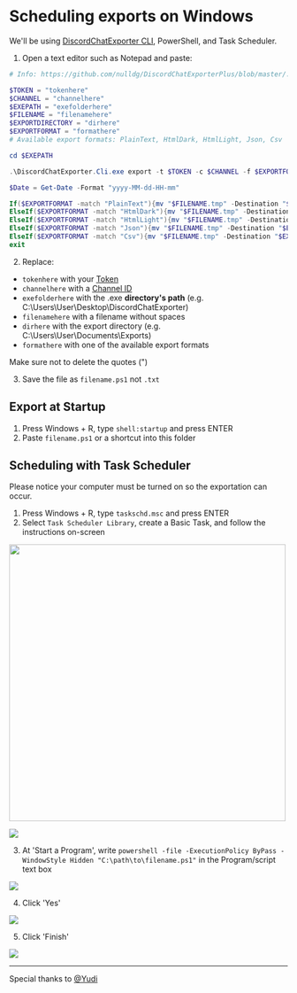 # Scheduling exports on Windows

We'll be using [DiscordChatExporter CLI](https://github.com/nulldg/DiscordChatExporterPlus/releases/latest), PowerShell, and Task Scheduler.

1. Open a text editor such as Notepad and paste:

```powershell
# Info: https://github.com/nulldg/DiscordChatExporterPlus/blob/master/.docs

$TOKEN = "tokenhere"
$CHANNEL = "channelhere"
$EXEPATH = "exefolderhere"
$FILENAME = "filenamehere"
$EXPORTDIRECTORY = "dirhere"
$EXPORTFORMAT = "formathere"
# Available export formats: PlainText, HtmlDark, HtmlLight, Json, Csv

cd $EXEPATH

.\DiscordChatExporter.Cli.exe export -t $TOKEN -c $CHANNEL -f $EXPORTFORMAT -o "$FILENAME.tmp"

$Date = Get-Date -Format "yyyy-MM-dd-HH-mm"

If($EXPORTFORMAT -match "PlainText"){mv "$FILENAME.tmp" -Destination "$EXPORTDIRECTORY\$FILENAME-$Date.txt"}
ElseIf($EXPORTFORMAT -match "HtmlDark"){mv "$FILENAME.tmp" -Destination "$EXPORTDIRECTORY\$FILENAME-$Date.html"}
ElseIf($EXPORTFORMAT -match "HtmlLight"){mv "$FILENAME.tmp" -Destination "$EXPORTDIRECTORY\$FILENAME-$Date.html"}
ElseIf($EXPORTFORMAT -match "Json"){mv "$FILENAME.tmp" -Destination "$EXPORTDIRECTORY\$FILENAME-$Date.json"}
ElseIf($EXPORTFORMAT -match "Csv"){mv "$FILENAME.tmp" -Destination "$EXPORTDIRECTORY\$FILENAME-$Date.csv"}
exit
```

2. Replace:

- `tokenhere` with your [Token](https://github.com/nulldg/DiscordChatExporterPlus/blob/master/.docs/Token-and-IDs.md)
- `channelhere` with a [Channel ID](https://github.com/nulldg/DiscordChatExporterPlus/blob/master/.docs/Token-and-IDs.md)
- `exefolderhere` with the .exe **directory's path** (e.g. C:\Users\User\Desktop\DiscordChatExporter)
- `filenamehere` with a filename without spaces
- `dirhere` with the export directory (e.g. C:\Users\User\Documents\Exports)
- `formathere` with one of the available export formats

Make sure not to delete the quotes (")

3. Save the file as `filename.ps1` not `.txt`

## Export at Startup

1. Press Windows + R, type `shell:startup` and press ENTER
2. Paste `filename.ps1` or a shortcut into this folder

## Scheduling with Task Scheduler

Please notice your computer must be turned on so the exportation can occur.

1. Press Windows + R, type `taskschd.msc` and press ENTER
2. Select `Task Scheduler Library`, create a Basic Task, and follow the instructions on-screen

<img src="https://i.imgur.com/MHRVGDi.png" height="500"/>

[ ![](https://i.imgur.com/m2DKhA8.png) ](https://i.imgur.com/3gHkF0t.png)

3. At 'Start a Program', write `powershell -file -ExecutionPolicy ByPass -WindowStyle Hidden "C:\path\to\filename.ps1"` in the Program/script text box

![](https://i.imgur.com/FGtWRod.png)

4. Click 'Yes'

![](https://i.imgur.com/DuaRBt3.png)

5. Click 'Finish'

![](https://i.imgur.com/LHgXp9Q.png)

---

Special thanks to [@Yudi](https://github.com/Yudi)
